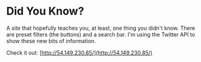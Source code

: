 # Did You Know?

A site that hopefully teaches you, at least, one thing you didn't know. There are preset filters (the buttons) and a search bar. I'm using the Twitter API to show these new bits of information.

Check it out: [http://54.149.230.85/](http://54.149.230.85/)
